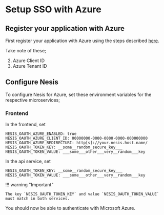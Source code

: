 # Setup SSO with Azure

## Register your application with Azure
First register your application with Azure using the steps described <a href="https://learn.microsoft.com/en-us/azure/active-directory-b2c/client-credentials-grant-flow?pivots=b2c-user-flow" target="_blank">here</a>.

Take note of these;

2. Azure Client ID
2. Azure Tenant ID

## Configure Nesis
To configure Nesis for Azure, set these environment variables for the respective microservices;

### Frontend

In the frontend, set

```
NESIS_OAUTH_AZURE_ENABLED: true
NESIS_OAUTH_AZURE_CLIENT_ID: 00000000-0000-0000-0000-000000000
NESIS_OAUTH_AZURE_REDIRECTURI: http[s]://your.nesis.host.name/
NESIS_OAUTH_TOKEN_KEY: __some__random_secure_key___
NESIS_OAUTH_TOKEN_VALUE: ___some___other___very__random___key
```

In the api service, set
```
NESIS_OAUTH_TOKEN_KEY: __some__random_secure_key___
NESIS_OAUTH_TOKEN_VALUE: ___some___other___very__random___key
```

!!! warning "Important"

    The key `NESIS_OAUTH_TOKEN_KEY` and value `NESIS_OAUTH_TOKEN_VALUE` must match in both services.

You should now be able to authenticate with Microsoft Azure.
